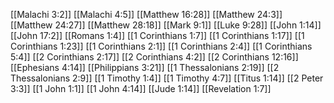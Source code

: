 [[Malachi 3:2]]
[[Malachi 4:5]]
[[Matthew 16:28]]
[[Matthew 24:3]]
[[Matthew 24:27]]
[[Matthew 28:18]]
[[Mark 9:1]]
[[Luke 9:28]]
[[John 1:14]]
[[John 17:2]]
[[Romans 1:4]]
[[1 Corinthians 1:7]]
[[1 Corinthians 1:17]]
[[1 Corinthians 1:23]]
[[1 Corinthians 2:1]]
[[1 Corinthians 2:4]]
[[1 Corinthians 5:4]]
[[2 Corinthians 2:17]]
[[2 Corinthians 4:2]]
[[2 Corinthians 12:16]]
[[Ephesians 4:14]]
[[Philippians 3:21]]
[[1 Thessalonians 2:19]]
[[2 Thessalonians 2:9]]
[[1 Timothy 1:4]]
[[1 Timothy 4:7]]
[[Titus 1:14]]
[[2 Peter 3:3]]
[[1 John 1:1]]
[[1 John 4:14]]
[[Jude 1:14]]
[[Revelation 1:7]]
